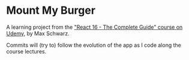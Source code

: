 # Mount My Burger

A learning project from the ["React 16 - The Complete Guide" course on Udemy](https://www.udemy.com/react-the-complete-guide-incl-redux), by Max Schwarz.

Commits will (try to) follow the evolution of the app as I code along the course lectures.
